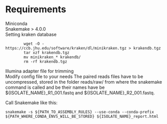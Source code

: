 # Requirements
Miniconda  
Snakemake > 4.0.0  
Setting kraken database  
```
        wget -O - https://ccb.jhu.edu/software/kraken/dl/minikraken.tgz > krakendb.tgz
        tar xzf krakendb.tgz
        mv minikraken_* krakendb/
        rm -rf krakendb.tgz
```
Illumina adapter file for trimming  
Modify config file to your needs
The paired reads files have to be uncompressed, stored in the folder reads/raw/ from where the snakemake command is called and be their names have be ${ISOLATE_NAME}_R1_001.fastq and ${ISOLATE_NAME}_R2_001.fastq.

Call Snakemake like this:
```
snakemake -s ${PATH_TO_ASSEMBLY_RULES} --use-conda --conda-prefix ${PATH_WHERE_CONDA_ENVS_WILL_BE_STORED} ${ISOLATE_NAME}_report.html
```